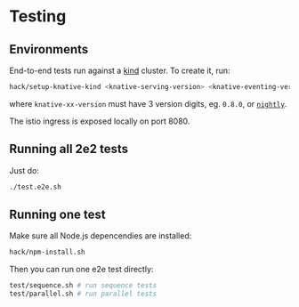 # Testing

## Environments

End-to-end tests run against a [kind](https://github.com/kubernetes-sigs/kind) cluster. To create it, run:

```sh
hack/setup-knative-kind <knative-serving-version> <knative-eventing-version>
```

where `knative-xx-version` must have 3 version digits, eg. `0.8.0`, or [`nightly`](https://testgrid.knative.dev/eventing#nightly).

The istio ingress is exposed locally on port 8080.


## Running all 2e2 tests

Just do:

```sh
./test.e2e.sh
```

## Running one test

Make sure all Node.js depencendies are installed:

```sh
hack/npm-install.sh
```

Then you can run one e2e test directly:

```sh
test/sequence.sh # run sequence tests
test/parallel.sh # run parallel tests
```




